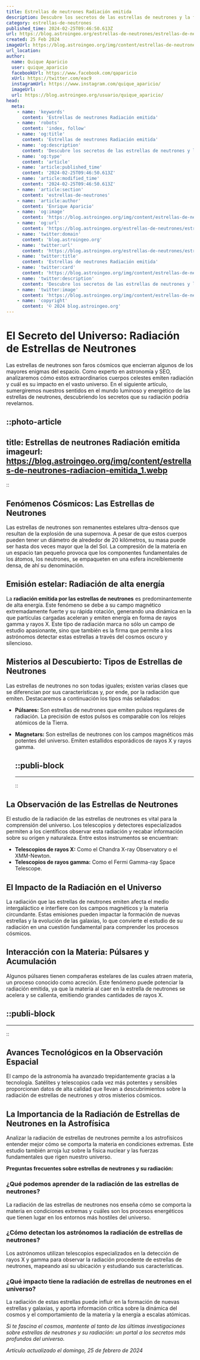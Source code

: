 ```yaml
---
title: Estrellas de neutrones Radiación emitida
description: Descubre los secretos de las estrellas de neutrones y la fascinante radiación que emiten en el cosmos. ¡Explora el universo con nosotros!
category: estrellas-de-neutrones
published_time: 2024-02-25T09:46:50.613Z
url: https://blog.astroingeo.org/estrellas-de-neutrones/estrellas-de-neutrones-radiacion-emitida
created: 25 Feb 2024
imageUrl: https://blog.astroingeo.org/img/content/estrellas-de-neutrones-radiacion-emitida_1.webp
url_location:
author:
  name: Quique Aparicio
  user: quique_aparicio
  facebookUrl: https://www.facebook.com/qaparicio
  xUrl: https://twitter.com/eac9
  instagramUrl: https://www.instagram.com/quique_aparicio/
  imageUrl: 
  url: https://blog.astroingeo.org/usuario/quique_aparicio/
head:
  meta:
    - name: 'keywords'
      content: 'Estrellas de neutrones Radiación emitida'
    - name: 'robots'
      content: 'index, follow'
    - name: 'og:title'
      content: 'Estrellas de neutrones Radiación emitida'
    - name: 'og:description'
      content: 'Descubre los secretos de las estrellas de neutrones y la fascinante radiación que emiten en el cosmos. ¡Explora el universo con nosotros!'
    - name: 'og:type'
      content: 'article'
    - name: 'article:published_time'
      content: '2024-02-25T09:46:50.613Z'
    - name: 'article:modified_time'
      content: '2024-02-25T09:46:50.613Z'
    - name: 'article:section'
      content: 'estrellas-de-neutrones'
    - name: 'article:author'
      content: 'Enrique Aparicio'
    - name: 'og:image'
      content: 'https://blog.astroingeo.org/img/content/estrellas-de-neutrones-radiacion-emitida_1.webp'
    - name: 'og:url'
      content: 'https://blog.astroingeo.org/estrellas-de-neutrones/estrellas-de-neutrones-radiacion-emitida'
    - name: 'twitter:domain'
      content: 'blog.astroingeo.org'
    - name: 'twitter:url'
      content: 'https://blog.astroingeo.org/estrellas-de-neutrones/estrellas-de-neutrones-radiacion-emitida'
    - name: 'twitter:title'
      content: 'Estrellas de neutrones Radiación emitida'
    - name: 'twitter:card'
      content: 'https://blog.astroingeo.org/img/content/estrellas-de-neutrones-radiacion-emitida_1.webp'
    - name: 'twitter:description'
      content: 'Descubre los secretos de las estrellas de neutrones y la fascinante radiación que emiten en el cosmos. ¡Explora el universo con nosotros!'
    - name: 'twitter:image'
      content: 'https://blog.astroingeo.org/img/content/estrellas-de-neutrones-radiacion-emitida_1.webp'
    - name: 'copyright'
      content: '© 2024 blog.astroingeo.org'
---
```

# El Secreto del Universo: Radiación de Estrellas de Neutrones 

Las estrellas de neutrones son faros cósmicos que encierran algunos de los mayores enigmas del espacio. Como experto en astronomía y SEO, analizaremos cómo estos extraordinarios cuerpos celestes emiten radiación y cuál es su impacto en el vasto universo. En el siguiente artículo, sumergiremos nuestros sentidos en el mundo luminoso y energético de las estrellas de neutrones, descubriendo los secretos que su radiación podría revelarnos.


::photo-article
---
title: Estrellas de neutrones Radiación emitida
imageurl: https://blog.astroingeo.org/img/content/estrellas-de-neutrones-radiacion-emitida_1.webp
---
::



## Fenómenos Cósmicos: Las Estrellas de Neutrones

Las estrellas de neutrones son remanentes estelares ultra-densos que resultan de la explosión de una supernova. A pesar de que estos cuerpos pueden tener un diámetro de alrededor de 20 kilómetros, su masa puede ser hasta dos veces mayor que la del Sol. La compresión de la materia en un espacio tan pequeño provoca que los componentes fundamentales de los átomos, los neutrones, se empaqueten en una esfera increíblemente densa, de ahí su denominación.

## Emisión estelar: Radiación de alta energía

La **radiación emitida por las estrellas de neutrones** es predominantemente de alta energía. Este fenómeno se debe a su campo magnético extremadamente fuerte y su rápida rotación, generando una dinámica en la que partículas cargadas aceleran y emiten energía en forma de rayos gamma y rayos X. Este tipo de radiación marca no sólo un campo de estudio apasionante, sino que también es la firma que permite a los astrónomos detectar estas estrellas a través del cosmos oscuro y silencioso.

## Misterios al Descubierto: Tipos de Estrellas de Neutrones

Las estrellas de neutrones no son todas iguales; existen varias clases que se diferencian por sus características y, por ende, por la radiación que emiten. Destacaremos a continuación los tipos más señalados:

- **Púlsares:** Son estrellas de neutrones que emiten pulsos regulares de radiación. La precisión de estos pulsos es comparable con los relojes atómicos de la Tierra.
- **Magnetars:** Son estrellas de neutrones con los campos magnéticos más potentes del universo. Emiten estallidos esporádicos de rayos X y rayos gamma.


  ::publi-block
  ---
  ---
  ::
  
  

## La Observación de las Estrellas de Neutrones

El estudio de la radiación de las estrellas de neutrones es vital para la comprensión del universo. Los telescopios y detectores especializados permiten a los científicos observar esta radiación y recabar información sobre su origen y naturaleza. Entre estos instrumentos se encuentran:

- **Telescopios de rayos X:** Como el Chandra X-ray Observatory o el XMM-Newton.
- **Telescopios de rayos gamma:** Como el Fermi Gamma-ray Space Telescope.

## El Impacto de la Radiación en el Universo

La radiación que las estrellas de neutrones emiten afecta el medio intergaláctico e interfiere con los campos magnéticos y la materia circundante. Estas emisiones pueden impactar la formación de nuevas estrellas y la evolución de las galaxias, lo que convierte el estudio de su radiación en una cuestión fundamental para comprender los procesos cósmicos.

## Interacción con la Materia: Púlsares y Acumulación 

Algunos púlsares tienen compañeras estelares de las cuales atraen materia, un proceso conocido como acreción. Este fenómeno puede potenciar la radiación emitida, ya que la materia al caer en la estrella de neutrones se acelera y se calienta, emitiendo grandes cantidades de rayos X.


  ::publi-block
  ---
  ---
  ::
  
  

## Avances Tecnológicos en la Observación Espacial

El campo de la astronomía ha avanzado trepidantemente gracias a la tecnología. Satélites y telescopios cada vez más potentes y sensibles proporcionan datos de alta calidad que llevan a descubrimientos sobre la radiación de estrellas de neutrones y otros misterios cósmicos.

## La Importancia de la Radiación de Estrellas de Neutrones en la Astrofísica

Analizar la radiación de estrellas de neutrones permite a los astrofísicos entender mejor cómo se comporta la materia en condiciones extremas. Este estudio también arroja luz sobre la física nuclear y las fuerzas fundamentales que rigen nuestro universo.

**Preguntas frecuentes sobre estrellas de neutrones y su radiación:**

### ¿Qué podemos aprender de la radiación de las estrellas de neutrones?
La radiación de las estrellas de neutrones nos enseña cómo se comporta la materia en condiciones extremas y cuáles son los procesos energéticos que tienen lugar en los entornos más hostiles del universo.

### ¿Cómo detectan los astrónomos la radiación de estrellas de neutrones?
Los astrónomos utilizan telescopios especializados en la detección de rayos X y gamma para observar la radiación procedente de estrellas de neutrones, mapeando así su ubicación y estudiando sus características.

### ¿Qué impacto tiene la radiación de estrellas de neutrones en el universo?
La radiación de estas estrellas puede influir en la formación de nuevas estrellas y galaxias, y aporta información crítica sobre la dinámica del cosmos y el comportamiento de la materia y la energía a escalas atómicas.

*Si te fascina el cosmos, mantente al tanto de las últimas investigaciones sobre estrellas de neutrones y su radiación: un portal a los secretos más profundos del universo.*

_Artículo actualizado el domingo, 25 de febrero de 2024_
